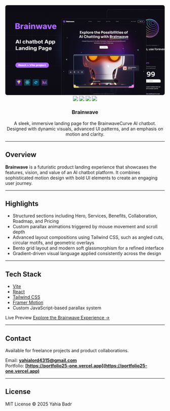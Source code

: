 <div align="center">
  <a href="https://brainwave-2.web.app/">
    <img src="./public/og-github.png" alt="Brainwave Landing Page Preview" />
  </a>
  <br />
  <div>
    <img src="https://img.shields.io/badge/Vite-646CFF?style=for-the-badge&logo=vite&logoColor=white" />
    <img src="https://img.shields.io/badge/React-20232A?style=for-the-badge&logo=react&logoColor=61DAFB" />
    <img src="https://img.shields.io/badge/Tailwind_CSS-38B2AC?style=for-the-badge&logo=tailwind-css&logoColor=white" />
    <img src="https://img.shields.io/badge/Framer_Motion-0055FF?style=for-the-badge&logo=framer&logoColor=white" />
  </div>

  <h3 align="center">Brainwave</h3>

  <div align="center">
    A sleek, immersive landing page for the BrainwaveCurve AI chatbot.  
    Designed with dynamic visuals, advanced UI patterns, and an emphasis on motion and clarity.
  </div>
</div>

---

## Overview

**Brainwave** is a futuristic product landing experience that showcases the features, vision, and value of an AI chatbot platform. It combines sophisticated motion design with bold UI elements to create an engaging user journey.

---

## Highlights

- Structured sections including Hero, Services, Benefits, Collaboration, Roadmap, and Pricing  
- Custom parallax animations triggered by mouse movement and scroll depth  
- Advanced layout compositions using Tailwind CSS, such as angled cuts, circular motifs, and geometric overlays  
- Bento grid layout and modern soft glassmorphism for a refined interface  
- Gradient-driven visual language applied consistently across the design

---

## Tech Stack

- [Vite](https://vitejs.dev)
- [React](https://reactjs.org)
- [Tailwind CSS](https://tailwindcss.com)
- [Framer Motion](https://motion.dev)
- Custom JavaScript-based parallax system



Live Preview [Explore the Brainwave Experience →](https://brainwave-2.web.app)

---

## Contact

Available for freelance projects and product collaborations.

Email: **[yahialord4315@gmail.com](mailto:yahialord4315@gmail.com)**  
Portfolio: **[https://portfolio25-one.vercel.app](https://portfolio25-one.vercel.app)**

---

## License

MIT License © 2025 Yahia Badr
